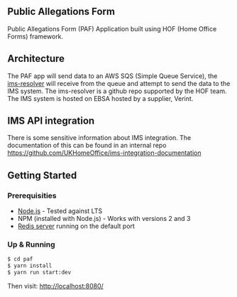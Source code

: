 Public Allegations Form
------------------------------
Public Allegations Form (PAF) Application built using HOF (Home Office Forms) framework.

## Architecture

The PAF app will send data to an AWS SQS (Simple Queue Service), the [ims-resolver](https://github.com/UKHomeOffice/ims-resolver/) will receive from the queue and attempt to send the data to the IMS system.  The ims-resolver is a github repo supported by the HOF team.  The IMS system is hosted on EBSA hosted by a supplier, Verint.

## IMS API integration

There is some sensitive information about IMS integration.  The documentation of this can be found in an internal repo
https://github.com/UKHomeOffice/ims-integration-documentation

## Getting Started

### Prerequisities

- [Node.js](https://nodejs.org/en/) - Tested against LTS 
- NPM (installed with Node.js) - Works with versions 2 and 3
- [Redis server](http://redis.io/download) running on the default port

### Up & Running

```bash
$ cd paf
$ yarn install
$ yarn run start:dev
```
Then visit: [http://localhost:8080/](http://localhost:8080/) 
